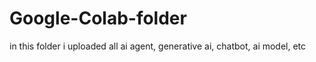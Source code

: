 # Google-Colab-folder
in this folder i uploaded all ai agent, generative ai, chatbot, ai model, etc 
